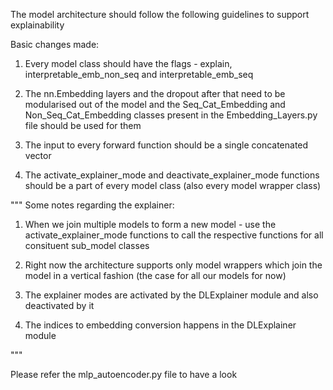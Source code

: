 The model architecture should follow the following guidelines to support explainability

Basic changes made:
1.  Every model class should have the flags - explain, interpretable_emb_non_seq and interpretable_emb_seq

2. The nn.Embedding layers and the dropout after that need to be modularised
out of the model and the Seq_Cat_Embedding and Non_Seq_Cat_Embedding classes present in the Embedding_Layers.py file should be used for them

3. The input to every forward function should be a single concatenated vector

4. The activate_explainer_mode and deactivate_explainer_mode functions should be a part of every model class (also every model wrapper class)


"""
Some notes regarding the explainer:
1. When we join multiple models to form a new model - 
    use the activate_explainer_mode functions to call the 
    respective functions for all consituent sub_model classes

2. Right now the architecture supports only model wrappers which join the model in a vertical fashion (the case for all our models for now)

3. The explainer modes are activated by the DLExplainer module and 
    also deactivated by it

4. The indices to embedding conversion happens in the DLExplainer module


"""

Please refer the mlp_autoencoder.py file to have a look
